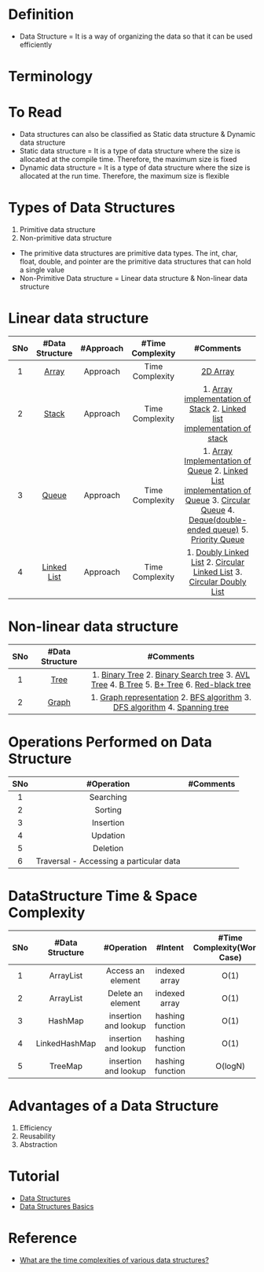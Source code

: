 # Definition
* Data Structure = It is a way of organizing the data so that it can be used efficiently

# Terminology

# To Read
* Data structures can also be classified as Static data structure & Dynamic data structure
* Static data structure = It is a type of data structure where the size is allocated at the compile time. Therefore, the maximum size is fixed
* Dynamic data structure = It is a type of data structure where the size is allocated at the run time. Therefore, the maximum size is flexible

# Types of Data Structures
1. Primitive data structure
2. Non-primitive data structure

* The primitive data structures are primitive data types. The int, char, float, double, and pointer are the primitive data structures that can hold a single value
* Non-Primitive Data structure = Linear data structure & Non-linear data structure

# Linear data structure
|SNo| #Data Structure  | #Approach |#Time Complexity |#Comments |
| :---:| :---: | :---: | :---: | :---: | 
|1 | [Array](https://www.javatpoint.com/data-structure-array) | Approach|Time Complexity |[2D Array](https://www.javatpoint.com/data-structure-2d-array) |
|2 | [Stack](https://www.javatpoint.com/data-structure-stack) | Approach|Time Complexity | 1. [Array implementation of Stack](https://www.javatpoint.com/ds-array-implementation-of-stack)  2. [Linked list implementation of stack](https://www.javatpoint.com/ds-linked-list-implementation-of-stack)|
|3 | [Queue](https://www.javatpoint.com/data-structure-queue) | Approach|Time Complexity | 1. [Array Implementation of Queue](https://www.javatpoint.com/array-representation-of-queue)  2. [Linked List implementation of Queue](https://www.javatpoint.com/linked-list-implementation-of-queue)  3. [Circular Queue](https://www.javatpoint.com/circular-queue)  4. [Deque(double-ended queue)](https://www.javatpoint.com/ds-deque)  5. [Priority Queue](https://www.javatpoint.com/ds-priority-queue) |
|4 | [Linked List](https://www.javatpoint.com/singly-linked-list)  | Approach|Time Complexity | 1. [Doubly Linked List](https://www.javatpoint.com/doubly-linked-list)  2. [Circular Linked List](https://www.javatpoint.com/circular-singly-linked-list)  3. [Circular Doubly List](https://www.javatpoint.com/circular-doubly-linked-list) |




# Non-linear data structure
|SNo| #Data Structure  | #Comments |
| :---:| :---: | :---: | 
|1 | [Tree](https://www.javatpoint.com/tree) | 1. [Binary Tree](https://www.javatpoint.com/binary-tree) 2. [Binary Search tree](javatpoint.com/binary-search-tree) 3. [AVL Tree](https://www.javatpoint.com/avl-tree) 4. [B Tree](https://www.javatpoint.com/b-tree) 5. [B+ Tree](https://www.javatpoint.com/b-plus-tree) 6. [Red-black tree](https://www.javatpoint.com/red-black-tree)|
| 2| [Graph](https://www.javatpoint.com/ds-graph) | 1. [Graph representation](https://www.javatpoint.com/graph-representation) 2. [BFS algorithm](https://www.javatpoint.com/breadth-first-search-algorithm) 3. [DFS algorithm](https://www.javatpoint.com/depth-first-search-algorithm) 4. [Spanning tree](https://www.javatpoint.com/spanning-tree)|

# Operations Performed on Data Structure
|SNo| #Operation | #Comments |
| :---:| :---: | :---: | 
|1 | Searching |  |
| 2| Sorting | |
|3 | Insertion | |
|4 | Updation | |
|5 | Deletion | |
|6 | Traversal - Accessing a particular data | |

# DataStructure Time & Space Complexity
|SNo| #Data Structure | #Operation | #Intent | #Time Complexity(Worest Case) | #Space Complexity(Auxiliary space + Input size) |
| :---:| :---: | :---: | :---: |:---: |:---: |
|1 | ArrayList | Access an element |indexed array | O(1)  |O(n) | 
|2 | ArrayList | Delete an element |indexed array| O(1)  |O(n) | 
|3 | HashMap | insertion and lookup |hashing function| O(1)  | |
|4 | LinkedHashMap | insertion and lookup |hashing function| O(1)  | |
|5 | TreeMap | insertion and lookup |hashing function| O(logN)  | |

# Advantages of a Data Structure
1. Efficiency
2. Reusability
3. Abstraction

# Tutorial
* [Data Structures](https://www.geeksforgeeks.org/data-structures/)
* [Data Structures Basics](https://www.javatpoint.com/data-structure-tutorial)

# Reference
* [What are the time complexities of various data structures?](https://stackoverflow.com/questions/7294634/what-are-the-time-complexities-of-various-data-structures)

